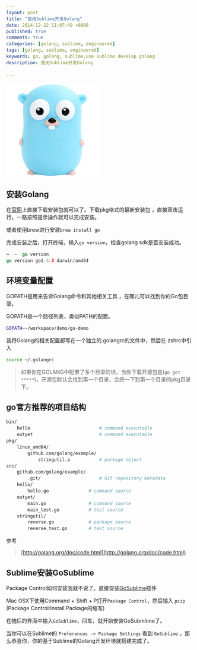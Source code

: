 ```yaml
---
layout: post
title: "使用Sublime开发Golang"
date: 2014-12-22 11:07:49 +0800
published: true
comments: true
categories: [golang, sublime, engineered]
tags: [golang, sublime, engineered]
keywords: go, golang, sublime,use sublime develop golang
description: 使用Sublime开发Golang

---
```


![golang logo](./images/blog/golang.jpg)

## 安装Golang

在[官网](http://golang.org)上直接下载安装包就可以了。下载pkg格式的最新安装包 ，直接双击运行，一路按照提示操作就可以完成安装。

或者使用brew进行安装```brew install go```

完成安装之后，打开终端，输入```go version```，检查golang sdk是否安装成功。

```go
➜  ~  go version
go version go1.3.3 darwin/amd64
```

## 环境变量配置

GOPATH是用来告诉Golang命令和其他相关工具 ，在哪儿可以找到你的Go包目录。

GOPATH是一个路径列表，类似PATH的配置。

```bash
GOPATH=~/workspace/demo/go-demo
```
我将Golang的相关配置都写在一个独立的.golangrc的文件中，然后在.zshrc中引入

```bash
source ~/.golangrc
```

> 如果你在GOLANG中配置了多个目录的话，当你下载开源包是(```go get *****```)，开源包默认会找到第一个目录，会统一下到第一个目录的pkg目录下。

## go官方推荐的项目结构

```bash
bin/
    hello                          # command executable
    outyet                         # command executable
pkg/
    linux_amd64/
        github.com/golang/example/
            stringutil.a           # package object
src/
    github.com/golang/example/
        .git/                      # Git repository metadata
	hello/
	    hello.go               # command source
	outyet/
	    main.go                # command source
	    main_test.go           # test source
	stringutil/
	    reverse.go             # package source
	    reverse_test.go        # test source
```

参考
> [http://golang.org/doc/code.html](http://golang.org/doc/code.html)

## Sublime安装GoSublime

Package Control如何安装我就不说了。直接安装[GoSublime](https://github.com/DisposaBoy/GoSublime)插件

Mac OSX下使用Command + Shift + P打开```Package Control```，然后输入 ```pcip``` (Package Control:Install Package的缩写)

在随后的界面中输入```GoSublime```，回车，就开始安装GoSubmlime了。

当你可以在Sublime的 ```Preferences -> Package Settings``` 看到 ```GoSublime``` ，那么恭喜你，你的基于Sublime的Golang开发环境就搭建完成了。
